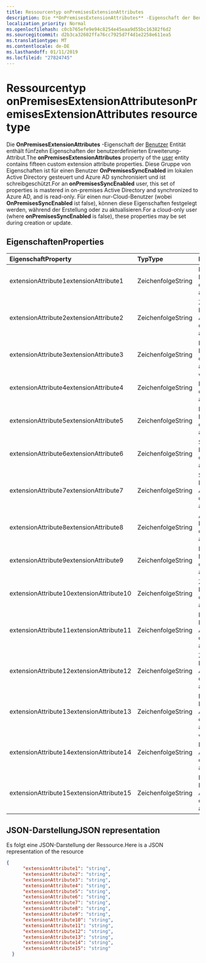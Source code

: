 ```yaml
---
title: Ressourcentyp onPremisesExtensionAttributes
description: Die **OnPremisesExtensionAttributes** -Eigenschaft der Benutzerentität enthält fünfzehn Eigenschaften der benutzerdefinierten Erweiterung-Attribut. Diese Gruppe von Eigenschaften ist für einen Benutzer **OnPremisesSyncEnabled** im lokalen Active Directory gesteuert und Azure AD synchronisiert und ist schreibgeschützt. Für einen nur-Cloud-Benutzer (wobei **OnPremisesSyncEnabled** ist false), können diese Eigenschaften festgelegt werden, während der Erstellung oder zu aktualisieren.
localization_priority: Normal
ms.openlocfilehash: c0cb765efe9e94c8254e45eaa9d55bc16382f6d2
ms.sourcegitcommit: d2b3ca32602ffa76cc7925d7f4d1e2258e611ea5
ms.translationtype: MT
ms.contentlocale: de-DE
ms.lasthandoff: 01/11/2019
ms.locfileid: "27824745"
---
```

# <a name="onpremisesextensionattributes-resource-type"></a><span data-ttu-id="ce9b9-105">Ressourcentyp onPremisesExtensionAttributes</span><span class="sxs-lookup"><span data-stu-id="ce9b9-105">onPremisesExtensionAttributes resource type</span></span>

<span data-ttu-id="ce9b9-106">Die **OnPremisesExtensionAttributes** -Eigenschaft der [Benutzer](user.md) Entität enthält fünfzehn Eigenschaften der benutzerdefinierten Erweiterung-Attribut.</span><span class="sxs-lookup"><span data-stu-id="ce9b9-106">The **onPremisesExtensionAttributes** property of the [user](user.md) entity contains fifteen custom extension attribute properties.</span></span> <span data-ttu-id="ce9b9-107">Diese Gruppe von Eigenschaften ist für einen Benutzer **OnPremisesSyncEnabled** im lokalen Active Directory gesteuert und Azure AD synchronisiert und ist schreibgeschützt.</span><span class="sxs-lookup"><span data-stu-id="ce9b9-107">For an **onPremisesSyncEnabled** user, this set of properties is mastered in on-premises Active Directory and synchronized to Azure AD, and is read-only.</span></span> <span data-ttu-id="ce9b9-108">Für einen nur-Cloud-Benutzer (wobei **OnPremisesSyncEnabled** ist false), können diese Eigenschaften festgelegt werden, während der Erstellung oder zu aktualisieren.</span><span class="sxs-lookup"><span data-stu-id="ce9b9-108">For a cloud-only user (where **onPremisesSyncEnabled** is false), these properties may be set during creation or update.</span></span>


## <a name="properties"></a><span data-ttu-id="ce9b9-109">Eigenschaften</span><span class="sxs-lookup"><span data-stu-id="ce9b9-109">Properties</span></span>
| <span data-ttu-id="ce9b9-110">Eigenschaft</span><span class="sxs-lookup"><span data-stu-id="ce9b9-110">Property</span></span>     | <span data-ttu-id="ce9b9-111">Typ</span><span class="sxs-lookup"><span data-stu-id="ce9b9-111">Type</span></span>   |<span data-ttu-id="ce9b9-112">Beschreibung</span><span class="sxs-lookup"><span data-stu-id="ce9b9-112">Description</span></span>|
|:---------------|:--------|:----------|
|<span data-ttu-id="ce9b9-113">extensionAttribute1</span><span class="sxs-lookup"><span data-stu-id="ce9b9-113">extensionAttribute1</span></span>|<span data-ttu-id="ce9b9-114">Zeichenfolge</span><span class="sxs-lookup"><span data-stu-id="ce9b9-114">String</span></span>| <span data-ttu-id="ce9b9-115">Erste anpassbare Extension-Attribut.</span><span class="sxs-lookup"><span data-stu-id="ce9b9-115">First customizable extension attribute.</span></span> |
|<span data-ttu-id="ce9b9-116">extensionAttribute2</span><span class="sxs-lookup"><span data-stu-id="ce9b9-116">extensionAttribute2</span></span>|<span data-ttu-id="ce9b9-117">Zeichenfolge</span><span class="sxs-lookup"><span data-stu-id="ce9b9-117">String</span></span>| <span data-ttu-id="ce9b9-118">Zweite anpassbare Extension-Attribut.</span><span class="sxs-lookup"><span data-stu-id="ce9b9-118">Second customizable extension attribute.</span></span> |
|<span data-ttu-id="ce9b9-119">extensionAttribute3</span><span class="sxs-lookup"><span data-stu-id="ce9b9-119">extensionAttribute3</span></span>|<span data-ttu-id="ce9b9-120">Zeichenfolge</span><span class="sxs-lookup"><span data-stu-id="ce9b9-120">String</span></span>| <span data-ttu-id="ce9b9-121">Dritte anpassbare Extension-Attribut.</span><span class="sxs-lookup"><span data-stu-id="ce9b9-121">Third customizable extension attribute.</span></span> |
|<span data-ttu-id="ce9b9-122">extensionAttribute4</span><span class="sxs-lookup"><span data-stu-id="ce9b9-122">extensionAttribute4</span></span>|<span data-ttu-id="ce9b9-123">Zeichenfolge</span><span class="sxs-lookup"><span data-stu-id="ce9b9-123">String</span></span>| <span data-ttu-id="ce9b9-124">Vierte anpassbare Extension-Attribut.</span><span class="sxs-lookup"><span data-stu-id="ce9b9-124">Fourth customizable extension attribute.</span></span> |
|<span data-ttu-id="ce9b9-125">extensionAttribute5</span><span class="sxs-lookup"><span data-stu-id="ce9b9-125">extensionAttribute5</span></span>|<span data-ttu-id="ce9b9-126">Zeichenfolge</span><span class="sxs-lookup"><span data-stu-id="ce9b9-126">String</span></span>| <span data-ttu-id="ce9b9-127">Fünfte anpassbare Extension-Attribut.</span><span class="sxs-lookup"><span data-stu-id="ce9b9-127">Fifth customizable extension attribute.</span></span> |
|<span data-ttu-id="ce9b9-128">extensionAttribute6</span><span class="sxs-lookup"><span data-stu-id="ce9b9-128">extensionAttribute6</span></span>|<span data-ttu-id="ce9b9-129">Zeichenfolge</span><span class="sxs-lookup"><span data-stu-id="ce9b9-129">String</span></span>| <span data-ttu-id="ce9b9-130">Sechste anpassbare Extension-Attribut.</span><span class="sxs-lookup"><span data-stu-id="ce9b9-130">Sixth customizable extension attribute.</span></span> |
|<span data-ttu-id="ce9b9-131">extensionAttribute7</span><span class="sxs-lookup"><span data-stu-id="ce9b9-131">extensionAttribute7</span></span>|<span data-ttu-id="ce9b9-132">Zeichenfolge</span><span class="sxs-lookup"><span data-stu-id="ce9b9-132">String</span></span>| <span data-ttu-id="ce9b9-133">Siebte anpassbare Extension-Attribut.</span><span class="sxs-lookup"><span data-stu-id="ce9b9-133">Seventh customizable extension attribute.</span></span> |
|<span data-ttu-id="ce9b9-134">extensionAttribute8</span><span class="sxs-lookup"><span data-stu-id="ce9b9-134">extensionAttribute8</span></span>|<span data-ttu-id="ce9b9-135">Zeichenfolge</span><span class="sxs-lookup"><span data-stu-id="ce9b9-135">String</span></span>| <span data-ttu-id="ce9b9-136">Achte anpassbare Extension-Attribut.</span><span class="sxs-lookup"><span data-stu-id="ce9b9-136">Eighth customizable extension attribute.</span></span> |
|<span data-ttu-id="ce9b9-137">extensionAttribute9</span><span class="sxs-lookup"><span data-stu-id="ce9b9-137">extensionAttribute9</span></span>|<span data-ttu-id="ce9b9-138">Zeichenfolge</span><span class="sxs-lookup"><span data-stu-id="ce9b9-138">String</span></span>| <span data-ttu-id="ce9b9-139">Neunte anpassbare Extension-Attribut.</span><span class="sxs-lookup"><span data-stu-id="ce9b9-139">Ninth customizable extension attribute.</span></span> |
|<span data-ttu-id="ce9b9-140">extensionAttribute10</span><span class="sxs-lookup"><span data-stu-id="ce9b9-140">extensionAttribute10</span></span>|<span data-ttu-id="ce9b9-141">Zeichenfolge</span><span class="sxs-lookup"><span data-stu-id="ce9b9-141">String</span></span>| <span data-ttu-id="ce9b9-142">Zehnte anpassbare Extension-Attribut.</span><span class="sxs-lookup"><span data-stu-id="ce9b9-142">Tenth customizable extension attribute.</span></span> |
|<span data-ttu-id="ce9b9-143">extensionAttribute11</span><span class="sxs-lookup"><span data-stu-id="ce9b9-143">extensionAttribute11</span></span>|<span data-ttu-id="ce9b9-144">Zeichenfolge</span><span class="sxs-lookup"><span data-stu-id="ce9b9-144">String</span></span>| <span data-ttu-id="ce9b9-145">Elfte anpassbare Extension-Attribut.</span><span class="sxs-lookup"><span data-stu-id="ce9b9-145">Eleventh customizable extension attribute.</span></span> |
|<span data-ttu-id="ce9b9-146">extensionAttribute12</span><span class="sxs-lookup"><span data-stu-id="ce9b9-146">extensionAttribute12</span></span>|<span data-ttu-id="ce9b9-147">Zeichenfolge</span><span class="sxs-lookup"><span data-stu-id="ce9b9-147">String</span></span>| <span data-ttu-id="ce9b9-148">Zwölfte anpassbarer Extension-Attribut.</span><span class="sxs-lookup"><span data-stu-id="ce9b9-148">Twelfth customizable extension attribute.</span></span> |
|<span data-ttu-id="ce9b9-149">extensionAttribute13</span><span class="sxs-lookup"><span data-stu-id="ce9b9-149">extensionAttribute13</span></span>|<span data-ttu-id="ce9b9-150">Zeichenfolge</span><span class="sxs-lookup"><span data-stu-id="ce9b9-150">String</span></span>| <span data-ttu-id="ce9b9-151">Dreizehnte anpassbare Extension-Attribut.</span><span class="sxs-lookup"><span data-stu-id="ce9b9-151">Thirteenth customizable extension attribute.</span></span> |
|<span data-ttu-id="ce9b9-152">extensionAttribute14</span><span class="sxs-lookup"><span data-stu-id="ce9b9-152">extensionAttribute14</span></span>|<span data-ttu-id="ce9b9-153">Zeichenfolge</span><span class="sxs-lookup"><span data-stu-id="ce9b9-153">String</span></span>| <span data-ttu-id="ce9b9-154">Vierzehnte anpassbare Extension-Attribut.</span><span class="sxs-lookup"><span data-stu-id="ce9b9-154">Fourteenth customizable extension attribute.</span></span> |
|<span data-ttu-id="ce9b9-155">extensionAttribute15</span><span class="sxs-lookup"><span data-stu-id="ce9b9-155">extensionAttribute15</span></span>|<span data-ttu-id="ce9b9-156">Zeichenfolge</span><span class="sxs-lookup"><span data-stu-id="ce9b9-156">String</span></span>| <span data-ttu-id="ce9b9-157">Fünfzehnte anpassbare Extension-Attribut.</span><span class="sxs-lookup"><span data-stu-id="ce9b9-157">Fifteenth customizable extension attribute.</span></span> |

## <a name="json-representation"></a><span data-ttu-id="ce9b9-158">JSON-Darstellung</span><span class="sxs-lookup"><span data-stu-id="ce9b9-158">JSON representation</span></span>

<span data-ttu-id="ce9b9-159">Es folgt eine JSON-Darstellung der Ressource.</span><span class="sxs-lookup"><span data-stu-id="ce9b9-159">Here is a JSON representation of the resource</span></span>

<!-- {
  "blockType": "resource",
  "optionalProperties": [

  ],
  "@odata.type": "microsoft.graph.onPremisesExtensionAttributes"
}-->


```json
{
      "extensionAttribute1": "string",
      "extensionAttribute2": "string",
      "extensionAttribute3": "string",
      "extensionAttribute4": "string",
      "extensionAttribute5": "string",
      "extensionAttribute6": "string",
      "extensionAttribute7": "string",
      "extensionAttribute8": "string",
      "extensionAttribute9": "string",
      "extensionAttribute10": "string",
      "extensionAttribute11": "string",
      "extensionAttribute12": "string",
      "extensionAttribute13": "string",
      "extensionAttribute14": "string",
      "extensionAttribute15": "string"
  }

```


<!-- uuid: 8fcb5dbc-d5aa-4681-8e31-b001d5168d79
2015-10-25 14:57:30 UTC -->
<!-- {
  "type": "#page.annotation",
  "description": "onPremisesExtensionAttributes resource",
  "keywords": "",
  "section": "documentation",
  "tocPath": ""
}-->
